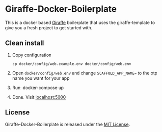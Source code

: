 # Giraffe-Docker-Boilerplate

This is a docker based [Giraffe](https://github.com/giraffe-fsharp/Giraffe) boilerplate that uses the giraffe-template to give you a fresh project to get started with.


## Clean install

1. Copy configuration

    ```
    cp docker/config/web.example.env docker/config/web.env
    ```

2. Open `docker/config/web.env` and change `SCAFFOLD_APP_NAME=` to the otp name you want for your app
3. Run: docker-compose up
4. Done. Visit [localhost:5000](http://localhost:5000)


## License

Giraffe-Docker-Boilerplate is released under the [MIT License](http://www.opensource.org/licenses/MIT).
